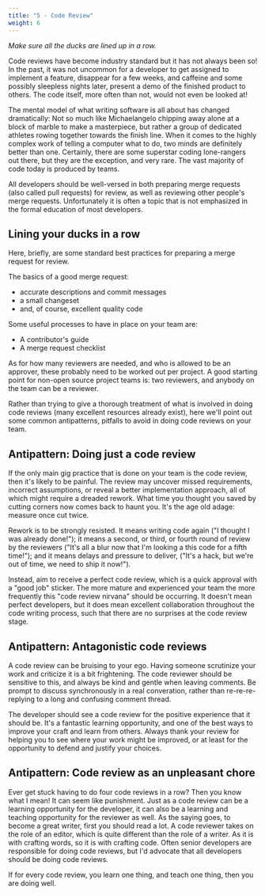 ```yaml
---
title: "5 - Code Review"
weight: 6
---
```


_Make sure all the ducks are lined up in a row._

Code reviews have become industry standard but it has not always been so! In the past, it was not uncommon for a developer to get assigned to implement a feature, disappear for a few weeks, and caffeine and some possibly sleepless nights later, present a demo of the finished product to others. The code itself, more often than not, would not even be looked at!

The mental model of what writing software is all about has changed dramatically: Not so much like Michaelangelo chipping away alone at a block of marble to make a masterpiece, but rather a group of dedicated athletes rowing together towards the finish line. When it comes to the highly complex work of telling a computer what to do, two minds are definitely better than one. Certainly, there are some superstar coding lone-rangers out there, but they are the exception, and very rare. The vast majority of code today is produced by teams.

All developers should be well-versed in both preparing merge requests (also called pull requests) for review, as well as reviewing other people's merge requests. Unfortunately it is often a topic that is not emphasized in the formal education of most developers.

## Lining your ducks in a row

Here, briefly, are some standard best practices for preparing a merge request for review.

The basics of a good merge request:

* accurate descriptions and commit messages
* a small changeset
* and, of course, excellent quality code

Some useful processes to have in place on your team are:
* A contributor's guide
* A merge request checklist

As for how many reviewers are needed, and who is allowed to be an approver, these probably need to be worked out per project. A good starting point for non-open source project teams is: two reviewers, and anybody on the team can be a reviewer.

Rather than trying to give a thorough treatment of what is involved in doing code reviews (many excellent resources already exist), here we'll point out some common antipatterns, pitfalls to avoid in doing code reviews on your team.

## Antipattern: Doing just a code review

If the only main gig practice that is done on your team is the code review, then it's likely to be painful. The review may uncover missed requirements, incorrect assumptions, or reveal a better implementation approach, all of which might require a dreaded rework. What time you thought you saved by cutting corners now comes back to haunt you. It's the age old adage: measure once cut twice.

Rework is to be strongly resisted. It means writing code again ("I thought I was already done!"); it means a second, or third, or fourth round of review by the reviewers ("It's all a blur now that I'm looking a this code for a fifth time!"); and it means delays and pressure to deliver, ("It's a hack, but we're out of time, we need to ship it now!").

Instead, aim to receive a perfect code review, which is a quick approval with a "good job" sticker. The more mature and experienced your team the more frequently this "code review nirvana" should be occurring. It doesn't mean perfect developers, but it does mean excellent collaboration throughout the code writing process, such that there are no surprises at the code review stage.

## Antipattern: Antagonistic code reviews

A code review can be bruising to your ego. Having someone scrutinize your work and criticize it is a bit frightening. The code reviewer should be sensitive to this, and always be kind and gentle when leaving comments. Be prompt to discuss synchronously in a real converation, rather than re-re-re-replying to a long and confusing comment thread.

The developer should see a code review for the positive experience that it should be. It's a fantastic learning opportunity, and one of the best ways to improve your craft and learn from others. Always thank your review for helping you to see where your work might be improved, or at least for the opportunity to defend and justify your choices.

## Antipattern: Code review as an unpleasant chore

Ever get stuck having to do four code reviews in a row? Then you know what I mean! It can seem like punishment. Just as a code review can be a learning opportunity for the developer, it can also be a learning and teaching opportunity for the reviewer as well. As the saying goes, to become a great writer, first you should read a lot. A code reviewer takes on the role of an editor, which is quite different than the role of a writer. As it is with crafting words, so it is with crafting code. Often senior developers are responsible for doing code reviews, but I'd advocate that all developers should be doing code reviews.

If for every code review, you learn one thing, and teach one thing, then you are doing well.
